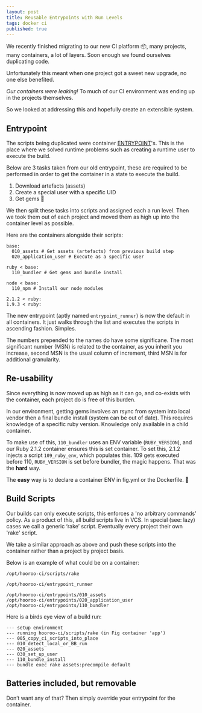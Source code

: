 ```yaml
---
layout: post
title: Reusable Entrypoints with Run Levels
tags: docker ci
published: true
---
```


We recently finished migrating to our new CI platform :package:, many projects, many containers, a lot of layers.
Soon enough we found ourselves duplicating code.

Unfortunately this meant when one project got a sweet new upgrade, no one else benefited.

*Our containers were leaking!* To much of our CI environment was ending up in the projects themselves.

So we looked at addressing this and hopefully create an extensible system.

## Entrypoint

The scripts being duplicated were container [ENTRYPOINT](https://docs.docker.com/reference/builder/#entrypoint)'s. This is the place where we solved runtime problems such as creating a runtime user to execute the build.

Below are 3 tasks taken from our old entrypoint, these are required to be performed in order to get the container in a state to execute the build.

1. Download artefacts (assets)
2. Create a special user with a specific UID
3. Get gems :gem:

We then split these tasks into scripts and assigned each a run level. Then we took them out of each project and moved them as high up into the container level as possible.

Here are the containers alongside their scripts:

```
base:
  010_assets # Get assets (artefacts) from previous build step
  020_application_user # Execute as a specific user

ruby < base:
  110_bundler # Get gems and bundle install

node < base:
  110_npm # Install our node modules

2.1.2 < ruby:
1.9.3 < ruby:
```

The new entrypoint (aptly named `entrypoint_runner`) is now the default in all containers. It just walks through the list and executes the scripts in ascending fashion. Simples.

The numbers prepended to the names do have some significane. The most significant number (MSN) is related to the container, as you inherit you increase, second MSN is the usual column of increment, third MSN is for additional granularity.

## Re-usability

Since everything is now moved up as high as it can go, and co-exists with the container, each project do is free of this burden.

In our environment, getting gems involves an rsync from system into local vendor then a final bundle install (system can be out of date). This requires knowledge of a specific ruby version. Knowledge only available in a child container.

To make use of this, `110_bundler` uses an ENV variable (`RUBY_VERSION`), and our Ruby 2.1.2 container ensures this is set container. To set this, 2.1.2 injects a script `109_ruby_env`, which populates this. 109 gets executed before 110, `RUBY_VERSION` is set before bundler, the magic happens. That was the **hard** way.

The **easy** way is to declare a container ENV in fig.yml or the Dockerfile. :whale:

## Build Scripts

Our builds can only execute scripts, this enforces a 'no arbitrary commands’ policy. As a product of this, all build scripts live in VCS. In special (see: lazy) cases we call a generic ‘rake’ script. Eventually every project their own 'rake' script.

We take a similar approach as above and push these scripts into the container rather than a project by project basis.

Below is an example of what could be on a container:

```
/opt/hooroo-ci/scripts/rake

/opt/hooroo-ci/entrypoint_runner

/opt/hooroo-ci/entrypoints/010_assets
/opt/hooroo-ci/entrypoints/020_application_user
/opt/hooroo-ci/entrypoints/110_bundler
```

Here is a birds eye view of a build run:

```
--- setup environment
--- running hooroo-ci/scripts/rake (in Fig container 'app')
--- 005_copy_ci_scripts_into_place
--- 010_detect_local_or_BB_run
--- 020_assets
--- 030_set_up_user
--- 110_bundle_install
--- bundle exec rake assets:precompile default
```

## Batteries included, but removable

Don’t want any of that? Then simply override your entrypoint for the container.

